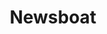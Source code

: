 ---
git: https://github.com/newsboat/newsboat
logohandle: newsboat
sort: newsboat
title: Newsboat
website: https://newsboat.org/
---